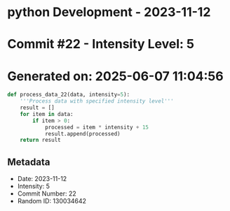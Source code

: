 ﻿# python Development - 2023-11-12
# Commit #22 - Intensity Level: 5
# Generated on: 2025-06-07 11:04:56
```python
def process_data_22(data, intensity=5):
    '''Process data with specified intensity level'''
    result = []
    for item in data:
        if item > 0:
            processed = item * intensity + 15
            result.append(processed)
    return result
```
## Metadata
- Date: 2023-11-12
- Intensity: 5
- Commit Number: 22
- Random ID: 130034642
